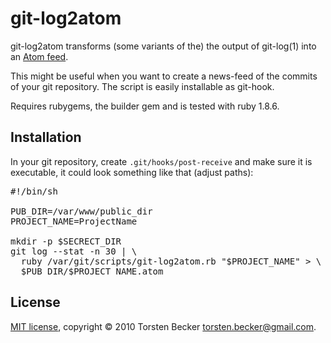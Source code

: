 # git-log2atom

git-log2atom transforms (some variants of the) the output of git-log(1)
into an [Atom feed](http://www.atomenabled.org/).

This might be useful when you want to create a news-feed of the commits of
your git repository.  The script is easily installable as git-hook.

Requires rubygems, the builder gem and is tested with ruby 1.8.6.


## Installation

In your git repository, create <code>.git/hooks/post-receive</code> and make
sure it is executable, it could look something like that (adjust paths):

<pre>
#!/bin/sh

PUB_DIR=/var/www/public_dir
PROJECT_NAME=ProjectName

mkdir -p $SECRECT_DIR
git log --stat -n 30 | \
  ruby /var/git/scripts/git-log2atom.rb "$PROJECT_NAME" > \
  $PUB_DIR/$PROJECT_NAME.atom
</pre>


## License

[MIT license](http://www.opensource.org/licenses/mit-license.php),
copyright &copy; 2010 Torsten Becker <torsten.becker@gmail.com>.
